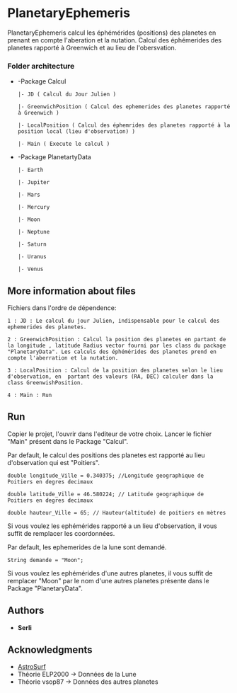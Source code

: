 # PlanetaryEphemeris


PlanetaryEphemeris calcul les éphémérides (positions) des planetes en prenant en compte l'aberation et la nutation. Calcul des éphémerides des planetes rapporté à Greenwich et au lieu de l'obersvation. 


### Folder architecture

* -Package Calcul 

      |- JD ( Calcul du Jour Julien ) 

      |- GreenwichPosition ( Calcul des ephemerides des planetes rapporté à Greenwich ) 

      |- LocalPosition ( Calcul des éphemrides des planetes rapporté à la position local (lieu d'observation) )

      |- Main ( Execute le calcul )


* -Package PlanetartyData

      |- Earth

      |- Jupiter
   
      |- Mars

      |- Mercury

      |- Moon

      |- Neptune

      |- Saturn

      |- Uranus

      |- Venus

## More information about files
Fichiers dans l'ordre de dépendence:
	
	1 : JD : Le calcul du jour Julien, indispensable pour le calcul des ephemerides des planetes.
	
	2 : GreenwichPosition : Calcul la position des planetes en partant de la longitude , latitude Radius vector fourni par les class du package "PlanetaryData". Les calculs des éphémérides des planetes prend en compte l'aberration et la nutation.
	
	3 : LocalPosition : Calcul de la position des planetes selon le lieu d'observation, en  partant des valeurs (RA, DEC) calculer dans la class GreenwishPosition.
	
	4 : Main : Run

## Run

Copier le projet, l'ouvrir dans l'editeur de votre choix. Lancer le fichier "Main" présent dans le Package "Calcul".

Par default, le calcul des positions des planetes est rapporté au lieu d'observation qui est "Poitiers". 

```
double longitude_Ville = 0.340375; //Longitude geographique de Poitiers en degres decimaux

double latitude_Ville = 46.580224; // Latitude geographique de Poitiers en degres decimaux

double hauteur_Ville = 65; // Hauteur(altitude) de poitiers en mètres

```
Si vous voulez les ephémérides rapporté a un lieu d'observation, il vous suffit de remplacer les coordonnées. 

Par default, les ephemerides de la lune sont demandé. 
```
String demande = "Moon";
```

Si vous voulez les ephémérides d'une autres planetes, il vous suffit de remplacer "Moon" par le nom d'une autres planetes présente dans le Package "PlanetaryData". 

## Authors

* **Serli** 


## Acknowledgments

* [AstroSurf]( http://www.astrosurf.com/topic/114897-help-%C3%A9ph%C3%A9m%C3%A9rides-des-plan%C3%A8tes/ )
* Théorie ELP2000 -> Données de la Lune
* Théorie vsop87 -> Données des autres planetes



